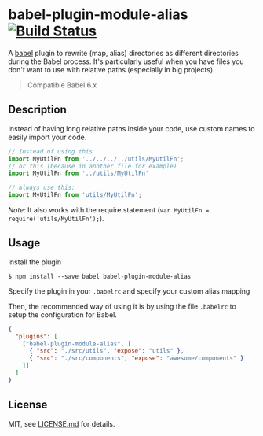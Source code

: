 # babel-plugin-module-alias [![Build Status](https://travis-ci.org/tleunen/babel-plugin-module-alias.svg?branch=master)](https://travis-ci.org/tleunen/babel-plugin-module-alias)

A [babel](http://babeljs.io) plugin to rewrite (map, alias) directories as different directories during the Babel process. It's particularly useful when you have files you don't want to use with relative paths (especially in big projects).

> Compatible Babel 6.x

## Description

Instead of having long relative paths inside your code, use custom names to easily import your code.

```js
// Instead of using this
import MyUtilFn from '../../../../utils/MyUtilFn';
// or this (because in another file for example)
import MyUtilFn from '../utils/MyUtilFn'

// always use this:
import MyUtilFn from 'utils/MyUtilFn';
```

_Note:_ It also works with the require statement (`var MyUtilFn = require('utils/MyUtilFn');`).

## Usage

Install the plugin

```
$ npm install --save babel babel-plugin-module-alias
```

Specify the plugin in your `.babelrc` and specify your custom alias mapping

Then, the recommended way of using it is by using the file `.babelrc` to setup the configuration for Babel.
```json
{
  "plugins": [
    ["babel-plugin-module-alias", [
      { "src": "./src/utils", "expose": "utils" },
      { "src": "./src/components", "expose": "awesome/components" }
    ]]
  ]
}
```

## License

MIT, see [LICENSE.md](/LICENSE.md) for details.
